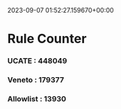 2023-09-07 01:52:27.159670+00:00
# Rule Counter 
 ### UCATE : 448049

 ### Veneto : 179377

 ### Allowlist : 13930